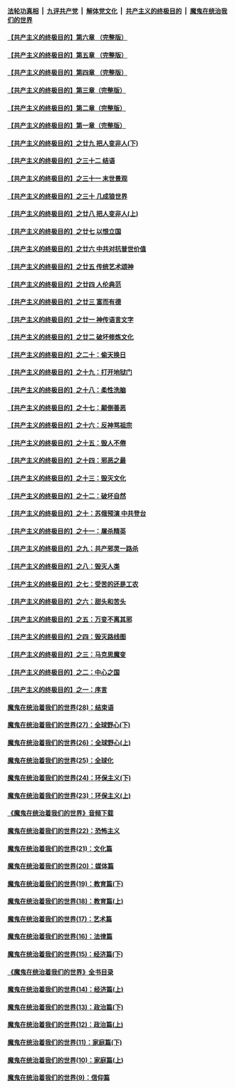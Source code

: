 

####  [法轮功真相](../../../../basic/blob/master/README.md?t=06281902) &nbsp;|&nbsp; [九评共产党](../../../../9ping.md/blob/master/README.md?t=06281902) &nbsp;|&nbsp; [解体党文化](../../../../jtdwh.md/blob/master/README.md?t=06281902)  &nbsp;|&nbsp; [共产主义的终极目的](../../../../gczydzjmd.md/blob/master/README.md?t=06281902) &nbsp;|&nbsp; [魔鬼在统治我们的世界](../../../../mgztzwmdsj.md/blob/master/README.md?t=06281902) 

#### [【共产主义的终极目的】第六章 （完整版）](../pages/nsc422/n11428913.md?t=06281902) 

#### [【共产主义的终极目的】第五章 （完整版）](../pages/nsc422/n11428912.md?t=06281902) 

#### [【共产主义的终极目的】第四章 （完整版）](../pages/nsc422/n11428907.md?t=06281902) 

#### [【共产主义的终极目的】第三章（完整版）](../pages/nsc422/n11428848.md?t=06281902) 

#### [【共产主义的终极目的】第二章（完整版）](../pages/nsc422/n11428831.md?t=06281902) 

#### [【共产主义的终极目的】第一章（完整版）](../pages/nsc422/n11417651.md?t=06281902) 

#### [【共产主义的终极目的】之廿九 把人变非人(下)](../pages/nsc422/n11344140.md?t=06281902) 

#### [【共产主义的终极目的】之三十二 结语](../pages/nsc422/n11360535.md?t=06281902) 

#### [【共产主义的终极目的】之三十一 末世景观](../pages/nsc422/n11351129.md?t=06281902) 

#### [【共产主义的终极目的】之三十 几成狼世界](../pages/nsc422/n11348280.md?t=06281902) 

#### [【共产主义的终极目的】之廿八 把人变非人(上)](../pages/nsc422/n11340492.md?t=06281902) 

#### [【共产主义的终极目的】之廿七 以恨立国](../pages/nsc422/n11336944.md?t=06281902) 

#### [【共产主义的终极目的】之廿六 中共对抗普世价值](../pages/nsc422/n11324785.md?t=06281902) 

#### [【共产主义的终极目的】之廿五 传统艺术颂神](../pages/nsc422/n11296396.md?t=06281902) 

#### [【共产主义的终极目的】之廿四 人伦典范](../pages/nsc422/n11296397.md?t=06281902) 

#### [【共产主义的终极目的】之廿三 富而有德](../pages/nsc422/n11283598.md?t=06281902) 

#### [【共产主义的终极目的】之廿一 神传语言文字](../pages/nsc422/n11263265.md?t=06281902) 

#### [【共产主义的终极目的】之廿二 破坏修炼文化](../pages/nsc422/n11245728.md?t=06281902) 

#### [【共产主义的终极目的】之二十：偷天换日](../pages/nsc422/n11238846.md?t=06281902) 

#### [【共产主义的终极目的】之十九：打开地狱门](../pages/nsc422/n11206376.md?t=06281902) 

#### [【共产主义的终极目的】之十八：柔性洗脑](../pages/nsc422/n11199994.md?t=06281902) 

#### [【共产主义的终极目的】之十七：颠倒善恶](../pages/nsc422/n11179782.md?t=06281902) 

#### [【共产主义的终极目的】之十六：反神骂祖宗](../pages/nsc422/n11166798.md?t=06281902) 

#### [【共产主义的终极目的】之十五：毁人不倦](../pages/nsc422/n11166792.md?t=06281902) 

#### [【共产主义的终极目的】之十四：邪恶之最](../pages/nsc422/n11150249.md?t=06281902) 

#### [【共产主义的终极目的】之十三：毁灭文化](../pages/nsc422/n11135227.md?t=06281902) 

#### [【共产主义的终极目的】之十二：破坏自然](../pages/nsc422/n11135214.md?t=06281902) 

#### [【共产主义的终极目的】之十：苏俄预演 中共登台](../pages/nsc422/n11118424.md?t=06281902) 

#### [【共产主义的终极目的】之十一：屠杀精英](../pages/nsc422/n11118442.md?t=06281902) 

#### [【共产主义的终极目的】之九：共产邪灵一路杀](../pages/nsc422/n11114139.md?t=06281902) 

#### [【共产主义的终极目的】之八：毁灭人类](../pages/nsc422/n11108503.md?t=06281902) 

#### [【共产主义的终极目的】之七：受苦的还是工农](../pages/nsc422/n11101809.md?t=06281902) 

#### [【共产主义的终极目的】之六：甜头和苦头](../pages/nsc422/n11096971.md?t=06281902) 

#### [【共产主义的终极目的】之五：万变不离其邪](../pages/nsc422/n11091285.md?t=06281902) 

#### [【共产主义的终极目的】之四：毁灭路线图](../pages/nsc422/n11086284.md?t=06281902) 

#### [【共产主义的终极目的】之三：马克思魔变](../pages/nsc422/n11061941.md?t=06281902) 

#### [【共产主义的终极目的】之二：中心之国](../pages/nsc422/n11047728.md?t=06281902) 

#### [【共产主义的终极目的】之一：序言](../pages/nsc422/n11086077.md?t=06281902) 

#### [魔鬼在统治着我们的世界(28)：结束语](../pages/nsc422/n10936246.md?t=06281902) 

#### [魔鬼在统治着我们的世界(27)：全球野心(下)](../pages/nsc422/n10928319.md?t=06281902) 

#### [魔鬼在统治着我们的世界(26)：全球野心(上)](../pages/nsc422/n10900318.md?t=06281902) 

#### [魔鬼在统治着我们的世界(25)：全球化](../pages/nsc422/n10788205.md?t=06281902) 

#### [魔鬼在统治着我们的世界(24)：环保主义(下)](../pages/nsc422/n10695307.md?t=06281902) 

#### [魔鬼在统治着我们的世界(23)：环保主义(上)](../pages/nsc422/n10688613.md?t=06281902) 

#### [《魔鬼在统治着我们的世界》音频下载](../pages/nsc422/n10635553.md?t=06281902) 

#### [魔鬼在统治着我们的世界(22)：恐怖主义](../pages/nsc422/n10614727.md?t=06281902) 

#### [魔鬼在统治着我们的世界(21)：文化篇](../pages/nsc422/n10597706.md?t=06281902) 

#### [魔鬼在统治着我们的世界(20)：媒体篇](../pages/nsc422/n10586579.md?t=06281902) 

#### [魔鬼在统治着我们的世界(19)：教育篇(下)](../pages/nsc422/n10564808.md?t=06281902) 

#### [魔鬼在统治着我们的世界(18)：教育篇(上)](../pages/nsc422/n10526970.md?t=06281902) 

#### [魔鬼在统治着我们的世界(17)：艺术篇](../pages/nsc422/n10499093.md?t=06281902) 

#### [魔鬼在统治着我们的世界(16)：法律篇](../pages/nsc422/n10485969.md?t=06281902) 

#### [魔鬼在统治着我们的世界(15)：经济篇(下)](../pages/nsc422/n10469975.md?t=06281902) 

#### [《魔鬼在统治着我们的世界》全书目录](../pages/nsc422/n10464261.md?t=06281902) 

#### [魔鬼在统治着我们的世界(14)：经济篇(上)](../pages/nsc422/n10457370.md?t=06281902) 

#### [魔鬼在统治着我们的世界(13)：政治篇(下)](../pages/nsc422/n10448270.md?t=06281902) 

#### [魔鬼在统治着我们的世界(12)：政治篇(上)](../pages/nsc422/n10444576.md?t=06281902) 

#### [魔鬼在统治着我们的世界(11)：家庭篇(下)](../pages/nsc422/n10440961.md?t=06281902) 

#### [魔鬼在统治着我们的世界(10)：家庭篇(上)](../pages/nsc422/n10435448.md?t=06281902) 

#### [魔鬼在统治着我们的世界(9)：信仰篇](../pages/nsc422/n10432159.md?t=06281902) 

